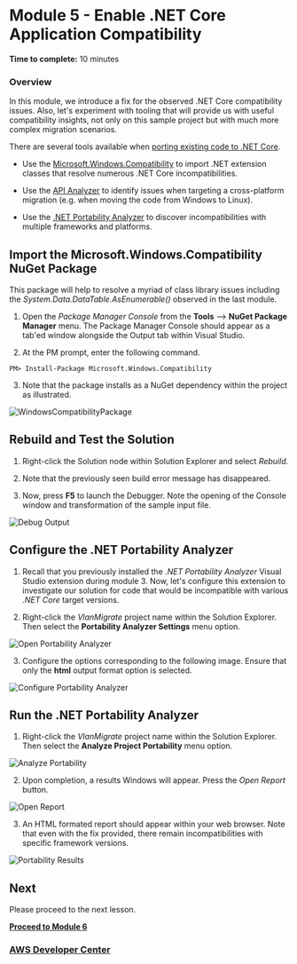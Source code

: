 # Module 5 - Enable .NET Core Application Compatibility

**Time to complete:** 10 minutes

### Overview

In this module, we introduce a fix for the observed .NET Core compatibility issues.  Also, let's experiment with tooling that will provide us with useful compatibility insights, not only on this sample project but with much more complex migration scenarios.

There are several tools available when [porting existing code to .NET Core](https://docs.microsoft.com/en-us/dotnet/core/porting/index).  

* Use the [Microsoft.Windows.Compatibility](https://docs.microsoft.com/en-us/dotnet/core/porting/windows-compat-pack) to import .NET extension classes that resolve numerous .NET Core incompatibilities.

* Use the [API Analyzer](https://devblogs.microsoft.com/dotnet/introducing-api-analyzer/) to identify issues when targeting a cross-platform migration (e.g. when moving the code from Windows to Linux).

* Use the [.NET Portability Analyzer](https://docs.microsoft.com/en-us/dotnet/standard/analyzers/portability-analyzer) to discover incompatibilities with multiple frameworks and platforms.


## Import the Microsoft.Windows.Compatibility NuGet Package

This package will help to resolve a myriad of class library issues including the *System.Data.DataTable.AsEnumerable()* observed in the last module.

1. Open the *Package Manager Console* from the **Tools** --> **NuGet Package Manager** menu. The Package Manager Console should appear as a tab'ed window alongside the Output tab within Visual Studio.

2. At the PM prompt, enter the following command.

``` shell
PM> Install-Package Microsoft.Windows.Compatibility
```

3. Note that the package installs as a NuGet dependency within the project as illustrated.

![WindowsCompatibilityPackage](/images/module-5/MicrosoftWindowsCompatibilityNuget-1.jpg)


## Rebuild and Test the Solution

1. Right-click the Solution node within Solution Explorer and select *Rebuild*.

2. Note that the previously seen build error message has disappeared.  

3. Now, press **F5** to launch the Debugger.  Note the opening of the Console window and transformation of the sample input file.

![Debug Output](/images/module-5/DebugOutput-1.jpg)


## Configure the .NET Portability Analyzer

1. Recall that you previously installed the *.NET Portability Analyzer* Visual Studio extension during module 3.  Now, let's configure this extension to investigate our solution for code that would be incompatible with various *.NET Core* target versions.  

2. Right-click the *VlanMigrate* project name within the Solution Explorer.  Then select the **Portability Analyzer Settings** menu option.

![Open Portability Analyzer](/images/module-5/OpenPortabilityAnalyzerSettings-1.jpg)

3. Configure the options corresponding to the following image.  Ensure that only the **html** output format option is selected.

![Configure Portability Analyzer](/images/module-5/PortabilityAnalyzerConfigure-2.jpg)


## Run the .NET Portability Analyzer

1. Right-click the *VlanMigrate* project name within the Solution Explorer. Then select the **Analyze Project Portability** menu option.

![Analyze Portability](/images/module-5/AnalyzePortability-1.jpg)

2. Upon completion, a results Windows will appear.  Press the *Open Report* button.

![Open Report](/images/module-5/OpenPortabilityAnalyzerReport-1.jpg)

3. An HTML formated report should appear within your web browser.  Note that even with the fix provided, there remain incompatibilities with specific framework versions.  

![Portability Results](/images/module-5/PortabilityResults-1.jpg)


## Next

Please proceed to the next lesson.

**[Proceed to Module 6](/module-6)**


### [AWS Developer Center](https://developer.aws)

